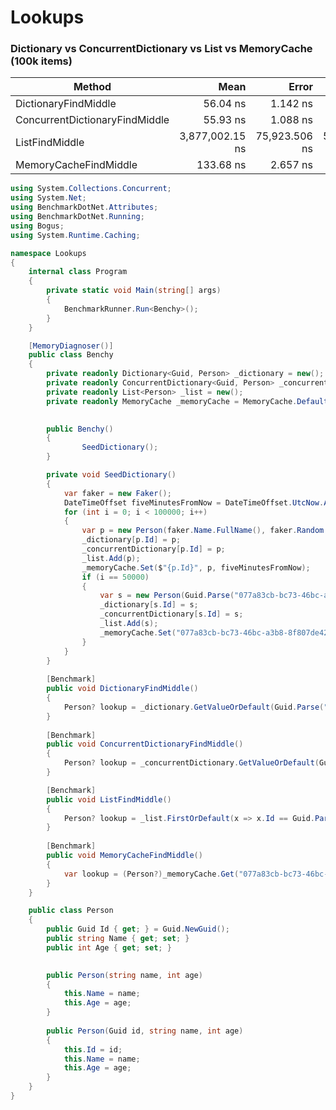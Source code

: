 ﻿# Lookups
### Dictionary vs ConcurrentDictionary vs List vs MemoryCache (100k items)
|                         Method |            Mean |         Error |        StdDev |  Gen 0 | Allocated |
|------------------------------- |----------------:|--------------:|--------------:|-------:|----------:|
|           DictionaryFindMiddle |        56.04 ns |      1.142 ns |      2.646 ns |      - |         - |
| ConcurrentDictionaryFindMiddle |        55.93 ns |      1.088 ns |      1.069 ns |      - |         - |
|                 ListFindMiddle | 3,877,002.15 ns | 75,923.506 ns | 59,276.079 ns |      - |      51 B |
|          MemoryCacheFindMiddle |       133.68 ns |      2.657 ns |      2.729 ns | 0.0076 |      32 B |

```csharp
using System.Collections.Concurrent;
using System.Net;
using BenchmarkDotNet.Attributes;
using BenchmarkDotNet.Running;
using Bogus;
using System.Runtime.Caching;

namespace Lookups
{
    internal class Program
    {
        private static void Main(string[] args)
        {
            BenchmarkRunner.Run<Benchy>();
        }
    }

    [MemoryDiagnoser()]
    public class Benchy
    {
        private readonly Dictionary<Guid, Person> _dictionary = new();
        private readonly ConcurrentDictionary<Guid, Person> _concurrentDictionary = new();
        private readonly List<Person> _list = new();
        private readonly MemoryCache _memoryCache = MemoryCache.Default;
        

        public Benchy()
        {
                SeedDictionary();
        }

        private void SeedDictionary()
        {
            var faker = new Faker();
            DateTimeOffset fiveMinutesFromNow = DateTimeOffset.UtcNow.AddMinutes(5);
            for (int i = 0; i < 100000; i++)
            {
                var p = new Person(faker.Name.FullName(), faker.Random.Number(18, 67));
                _dictionary[p.Id] = p;
                _concurrentDictionary[p.Id] = p;
                _list.Add(p);
                _memoryCache.Set($"{p.Id}", p, fiveMinutesFromNow);
                if (i == 50000)
                {
                    var s = new Person(Guid.Parse("077a83cb-bc73-46bc-a3b8-8f807de42e94"), "Stewart Celani", 33);
                    _dictionary[s.Id] = s;
                    _concurrentDictionary[s.Id] = s;
                    _list.Add(s);
                    _memoryCache.Set("077a83cb-bc73-46bc-a3b8-8f807de42e94", s, fiveMinutesFromNow);
                }
            }
        }
        
        [Benchmark]
        public void DictionaryFindMiddle()
        {
            Person? lookup = _dictionary.GetValueOrDefault(Guid.Parse("077a83cb-bc73-46bc-a3b8-8f807de42e94"));
        }
        
        [Benchmark]
        public void ConcurrentDictionaryFindMiddle()
        {
            Person? lookup = _concurrentDictionary.GetValueOrDefault(Guid.Parse("077a83cb-bc73-46bc-a3b8-8f807de42e94"));
        }

        [Benchmark]
        public void ListFindMiddle()
        {
            Person? lookup = _list.FirstOrDefault(x => x.Id == Guid.Parse("077a83cb-bc73-46bc-a3b8-8f807de42e94"));
        }
        
        [Benchmark]
        public void MemoryCacheFindMiddle()
        {
            var lookup = (Person?)_memoryCache.Get("077a83cb-bc73-46bc-a3b8-8f807de42e94");
        }
    }

    public class Person
    {
        public Guid Id { get; } = Guid.NewGuid();
        public string Name { get; set; }
        public int Age { get; set; }
        

        public Person(string name, int age)
        {
            this.Name = name;
            this.Age = age;
        }
        
        public Person(Guid id, string name, int age)
        {
            this.Id = id;
            this.Name = name;
            this.Age = age;
        }
    }
}
```

